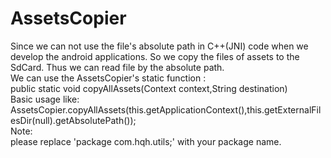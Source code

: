 # AssetsCopier
  Since we can not use the file's absolute path in C++(JNI) code when we develop the android applications. So  we copy the files
of assets to the SdCard. Thus we can read file by the absolute path.<br>
  We can use the AssetsCopier's static function :<br>
public  static void copyAllAssets(Context context,String destination)<br>
Basic usage like:<br>
  AssetsCopier.copyAllAssets(this.getApplicationContext(),this.getExternalFilesDir(null).getAbsolutePath());<br>
Note:<br>
  please replace 'package com.hqh.utils;' with your package name.
